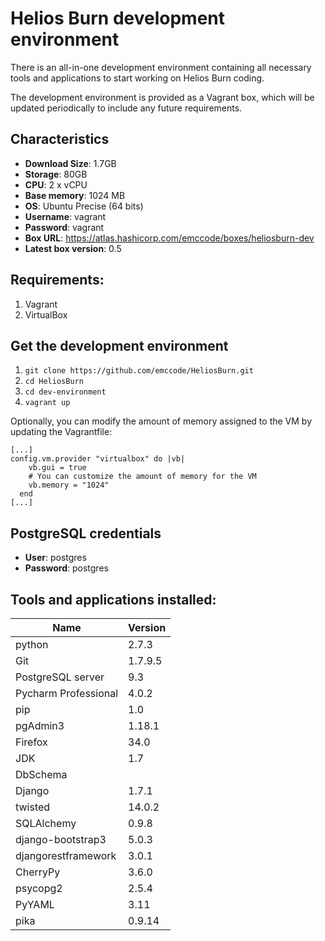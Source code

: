 Helios Burn development environment
===================================

There is an all-in-one development environment containing all necessary tools and applications to start working on Helios Burn coding.

The development environment is provided as a Vagrant box, which will be updated periodically to include any future requirements.

## Characteristics

- **Download Size**: 1.7GB
- **Storage**: 80GB
- **CPU**: 2 x vCPU
- **Base memory**: 1024 MB
- **OS**: Ubuntu Precise (64 bits)
- **Username**: vagrant
- **Password**: vagrant
- **Box URL**: https://atlas.hashicorp.com/emccode/boxes/heliosburn-dev
- **Latest box version**: 0.5

## Requirements:

1. Vagrant
2. VirtualBox

## Get the development environment

1. ```git clone https://github.com/emccode/HeliosBurn.git```
2. ```cd HeliosBurn```
3. ```cd dev-environment```
4. ```vagrant up```

Optionally, you can modify the amount of memory assigned to the VM by updating the Vagrantfile:

```
[...]
config.vm.provider "virtualbox" do |vb|
    vb.gui = true
    # You can customize the amount of memory for the VM
    vb.memory = "1024"
  end
[...]
```

## PostgreSQL credentials

- **User**: postgres
- **Password**: postgres

## Tools and applications installed:

| Name | Version |
|------|---------|
| python | 2.7.3 |
|Git |1.7.9.5 |
|PostgreSQL server | 9.3 |
|Pycharm Professional | 4.0.2 |
|pip | 1.0 |
|pgAdmin3 | 1.18.1 |
|Firefox | 34.0 |
|JDK | 1.7 |
|DbSchema | |
| Django | 1.7.1 |
| twisted | 14.0.2 |
| SQLAlchemy | 0.9.8 |
| django-bootstrap3 | 5.0.3 |
| djangorestframework | 3.0.1 |
| CherryPy | 3.6.0 |
| psycopg2 | 2.5.4 |
| PyYAML | 3.11 |
| pika | 0.9.14 |
